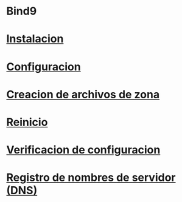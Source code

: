 # Bind9
# [Instalacion](instalacion.md)
# [Configuracion](configuracion.md)
# [Creacion de archivos de zona](creacion.md)
# [Reinicio](reinicion.md)
# [Verificacion de configuracion](verificacion.md)
# [Registro de nombres de servidor (DNS)](registro.md)
